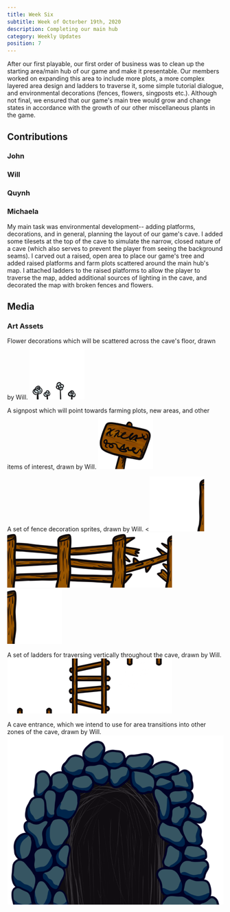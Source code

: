 ```yaml
---
title: Week Six
subtitle: Week of Octorber 19th, 2020
description: Completing our main hub
category: Weekly Updates
position: 7
---
```


After our first playable, our first order of business was to clean up the starting area/main hub of our game and make it presentable. Our members worked on expanding this area to include more plots, a more complex layered area design and ladders to traverse it, some simple tutorial dialogue, and environmental decorations (fences, flowers, singposts etc.). Although not final, we ensured that our game's main tree would grow and change states in accordance with the growth of our other miscellaneous plants in the game.

## Contributions

### John

### Will

### Quynh

### Michaela
My main task was environmental development-- adding platforms, decorations, and in general, planning the layout of our game's cave. I added some tilesets at the top of the cave to simulate the narrow, closed nature of a cave (which also serves to prevent the player from seeing the background seams). I carved out a raised, open area to place our game's tree and added raised platforms and farm plots scattered around the main hub's map. I attached ladders to the raised platforms to allow the player to traverse the map, added additional sources of lighting in the cave, and decorated the map with broken fences and flowers.

## Media

### Art Assets
Flower decorations which will be scattered across the cave's floor, drawn by Will. 
<img src="./media/week-6/flower-tufts.png" />

A signpost which will point towards farming plots, new areas, and other items of interest, drawn by Will.
<img src="./media/week-6/signs.png" />

A set of fence decoration sprites, drawn by Will.
<<img src="./media/week-6/fence-left.png" /><img src="./media/week-6/fence1.png" /><img src="./media/week-6/fence2.png" /><img src="./media/week-6/fence3.png" /><img src="./media/week-6/fence-right.png" />

A set of ladders for traversing vertically throughout the cave, drawn by Will.
<img src="./media/week-6/ladder-top.png" /><img src="./media/week-6/ladder.png" /><img src="./media/week-6/ladder-bottom.png" />

A cave entrance, which we intend to use for area transitions into other zones of the cave, drawn by Will.
<img src="./media/week-6/cave-entrance.png" />